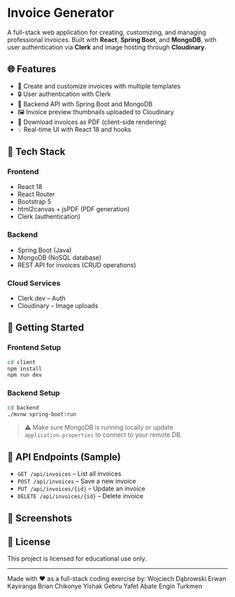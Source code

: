 # Invoice Generator

A full-stack web application for creating, customizing, and managing professional invoices.
Built with **React**, **Spring Boot**, and **MongoDB**, with user authentication via **Clerk** and image hosting through **Cloudinary**.

## 🌐 Features

- 🧾 Create and customize invoices with multiple templates
- 🔒 User authentication with Clerk
- 💾 Backend API with Spring Boot and MongoDB
- 🖼️ Invoice preview thumbnails uploaded to Cloudinary
- 📄 Download invoices as PDF (client-side rendering)
- 💡 Real-time UI with React 18 and hooks

## 🧱 Tech Stack

### Frontend
- React 18
- React Router
- Bootstrap 5
- html2canvas + jsPDF (PDF generation)
- Clerk (authentication)

### Backend
- Spring Boot (Java)
- MongoDB (NoSQL database)
- REST API for invoices (CRUD operations)

### Cloud Services
- Clerk.dev – Auth
- Cloudinary – Image uploads

## 🚀 Getting Started

### Frontend Setup
```bash
cd client
npm install
npm run dev
```

### Backend Setup
```bash
cd backend
./mvnw spring-boot:run
```

> ⚠️ Make sure MongoDB is running locally or update `application.properties` to connect to your remote DB.

## 📝 API Endpoints (Sample)

- `GET /api/invoices` – List all invoices
- `POST /api/invoices` – Save a new invoice
- `PUT /api/invoices/{id}` – Update an invoice
- `DELETE /api/invoices/{id}` – Delete invoice

## 📸 Screenshots



## 📄 License

This project is licensed for educational use only.

---

Made with ❤️ as a full-stack coding exercise by:
Wojciech Dąbrowski
Erwan Kayiranga
Brian Chikonye
Yishak Gebru
Yafet Abate
Engin Turkmen
